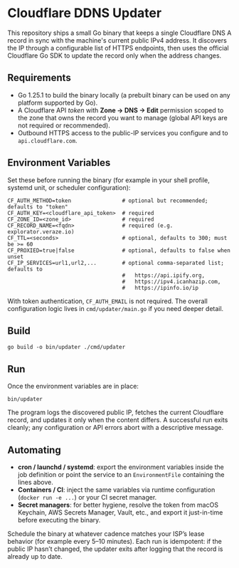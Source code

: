# Cloudflare DDNS Updater

This repository ships a small Go binary that keeps a single Cloudflare DNS A record in sync with the machine's current public IPv4 address. It discovers the IP through a configurable list of HTTPS endpoints, then uses the official Cloudflare Go SDK to update the record only when the address changes.

## Requirements

- Go 1.25.1 to build the binary locally (a prebuilt binary can be used on any platform supported by Go).
- A Cloudflare API *token* with **Zone → DNS → Edit** permission scoped to the zone that owns the record you want to manage (global API keys are not required or recommended).
- Outbound HTTPS access to the public-IP services you configure and to `api.cloudflare.com`.

## Environment Variables

Set these before running the binary (for example in your shell profile, systemd unit, or scheduler configuration):

```
CF_AUTH_METHOD=token                # optional but recommended; defaults to "token"
CF_AUTH_KEY=<cloudflare_api_token>  # required
CF_ZONE_ID=<zone_id>                # required
CF_RECORD_NAME=<fqdn>               # required (e.g. explorator.veraze.io)
CF_TTL=<seconds>                    # optional, defaults to 300; must be >= 60
CF_PROXIED=true|false               # optional, defaults to false when unset
CF_IP_SERVICES=url1,url2,...        # optional comma-separated list; defaults to
                                    #   https://api.ipify.org,
                                    #   https://ipv4.icanhazip.com,
                                    #   https://ipinfo.io/ip
```

With token authentication, `CF_AUTH_EMAIL` is not required. The overall configuration logic lives in `cmd/updater/main.go` if you need deeper detail.

## Build

```
go build -o bin/updater ./cmd/updater
```

## Run

Once the environment variables are in place:

```
bin/updater
```

The program logs the discovered public IP, fetches the current Cloudflare record, and updates it only when the content differs. A successful run exits cleanly; any configuration or API errors abort with a descriptive message.

## Automating

- **cron / launchd / systemd**: export the environment variables inside the job definition or point the service to an `EnvironmentFile` containing the lines above.
- **Containers / CI**: inject the same variables via runtime configuration (`docker run -e ...`) or your CI secret manager.
- **Secret managers**: for better hygiene, resolve the token from macOS Keychain, AWS Secrets Manager, Vault, etc., and export it just-in-time before executing the binary.

Schedule the binary at whatever cadence matches your ISP’s lease behavior (for example every 5–10 minutes). Each run is idempotent: if the public IP hasn’t changed, the updater exits after logging that the record is already up to date.
